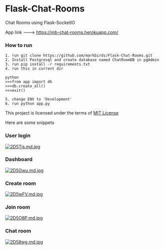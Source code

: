 # Flask-Chat-Rooms
Chat Rooms using Flask-SocketIO

App link ---> https://mb-chat-rooms.herokuapp.com/


### How to run
```
1. run git clone https://github.com/markbirds/Flask-Chat-Rooms.git
2. Install Postgresql and create database named ChatRoomDB in pgAdmin
3. run pip install -r requirements.txt
4. run this in current dir

python
>>>from app import db
>>>db.create_all()
>>>exit()

5. change ENV to 'Development'
6. run python app.py
```

This project is licensed under the terms of [MIT License](LICENSE)

Here are some snippets

### User login

[![2D5Tjs.md.jpg](https://iili.io/2D5Tjs.md.jpg)](https://freeimage.host/i/2D5Tjs)

### Dashboard

[![2D5Gwu.md.jpg](https://iili.io/2D5Gwu.md.jpg)](https://freeimage.host/i/2D5Gwu)

### Create room

[![2D5wFV.md.jpg](https://iili.io/2D5wFV.md.jpg)](https://freeimage.host/i/2D5wFV)

### Join room

[![2D5O8P.md.jpg](https://iili.io/2D5O8P.md.jpg)](https://freeimage.host/i/2D5O8P)

### Chat room

[![2D58wg.md.jpg](https://iili.io/2D58wg.md.jpg)](https://freeimage.host/i/2D58wg)
